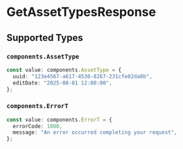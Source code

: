 # GetAssetTypesResponse


## Supported Types

### `components.AssetType`

```typescript
const value: components.AssetType = {
  uuid: "123e4567-a617-4530-8267-231cfe02da8b",
  editDate: "2025-08-01 12:00:00",
};
```

### `components.ErrorT`

```typescript
const value: components.ErrorT = {
  errorCode: 1000,
  message: "An error occurred completing your request",
};
```

